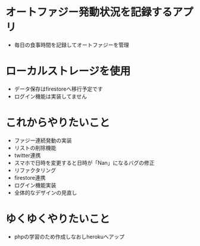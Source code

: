 # オートファジー発動状況を記録するアプリ
- 毎日の食事時間を記録してオートファジーを管理

# ローカルストレージを使用
- データ保存はfirestoreへ移行予定です
- ログイン機能は実装してません

# これからやりたいこと
- ファジー連続発動の実装
- リストの削除機能
- twitter連携
- スマホで日時を変更すると日時が「Nan」になるバグの修正
- リファクタリング
- firestore連携
- ログイン機能実装
- 全体的なデザインの見直し

# ゆくゆくやりたいこと
- phpの学習のため作成しなおしherokuへアップ